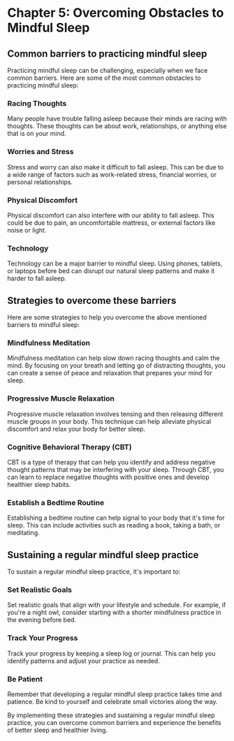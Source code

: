 Chapter 5: Overcoming Obstacles to Mindful Sleep
================================================

Common barriers to practicing mindful sleep
-------------------------------------------

Practicing mindful sleep can be challenging, especially when we face common barriers. Here are some of the most common obstacles to practicing mindful sleep:

### Racing Thoughts

Many people have trouble falling asleep because their minds are racing with thoughts. These thoughts can be about work, relationships, or anything else that is on your mind.

### Worries and Stress

Stress and worry can also make it difficult to fall asleep. This can be due to a wide range of factors such as work-related stress, financial worries, or personal relationships.

### Physical Discomfort

Physical discomfort can also interfere with our ability to fall asleep. This could be due to pain, an uncomfortable mattress, or external factors like noise or light.

### Technology

Technology can be a major barrier to mindful sleep. Using phones, tablets, or laptops before bed can disrupt our natural sleep patterns and make it harder to fall asleep.

Strategies to overcome these barriers
-------------------------------------

Here are some strategies to help you overcome the above mentioned barriers to mindful sleep:

### Mindfulness Meditation

Mindfulness meditation can help slow down racing thoughts and calm the mind. By focusing on your breath and letting go of distracting thoughts, you can create a sense of peace and relaxation that prepares your mind for sleep.

### Progressive Muscle Relaxation

Progressive muscle relaxation involves tensing and then releasing different muscle groups in your body. This technique can help alleviate physical discomfort and relax your body for better sleep.

### Cognitive Behavioral Therapy (CBT)

CBT is a type of therapy that can help you identify and address negative thought patterns that may be interfering with your sleep. Through CBT, you can learn to replace negative thoughts with positive ones and develop healthier sleep habits.

### Establish a Bedtime Routine

Establishing a bedtime routine can help signal to your body that it's time for sleep. This can include activities such as reading a book, taking a bath, or meditating.

Sustaining a regular mindful sleep practice
-------------------------------------------

To sustain a regular mindful sleep practice, it's important to:

### Set Realistic Goals

Set realistic goals that align with your lifestyle and schedule. For example, if you're a night owl, consider starting with a shorter mindfulness practice in the evening before bed.

### Track Your Progress

Track your progress by keeping a sleep log or journal. This can help you identify patterns and adjust your practice as needed.

### Be Patient

Remember that developing a regular mindful sleep practice takes time and patience. Be kind to yourself and celebrate small victories along the way.

By implementing these strategies and sustaining a regular mindful sleep practice, you can overcome common barriers and experience the benefits of better sleep and healthier living.
